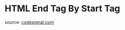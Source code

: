 <h1>HTML End Tag By Start Tag</h1>
<p>source: <a href="https://www.codesignal.com/">codesignal.com</a>
